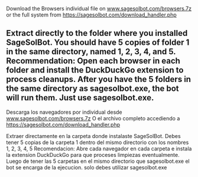 Download the Browsers individual file on www.sagesolbot.com/browsers.7z
or the full system from  https://sagesolbot.com/download_handler.php

Extract directly to the folder where you installed SageSolBot.
You should have 5 copies of folder 1 in the same directory, named 1, 2, 3, 4, and 5.
Recommendation: Open each browser in each folder and install the DuckDuckGo extension to process cleanups.
After you have the 5 folders in the same directory as sagesolbot.exe, the bot will run them. Just use sagesolbot.exe.
---------------------

Descarga los navegadores por individual desde www.sagesolbot.com/browsers.7z
O el archivo completo accediendo a https://sagesolbot.com/download_handler.php


Extraer directamente en la carpeta donde instalaste SageSolBot.
Debes tener 5 copias de la carpeta 1 dentro del mismo directorio con los nombres 1, 2, 3, 4, 5
Recomendacion: Abre cada navegador en cada carpeta e instala la extension DuckDuckGo para que proceses limpiezas eventualmente. 
Luego de tener las 5 carpetas en el mismo directorio que sagesolbot.exe el bot se encarga de la ejecucion. solo debes utilizar sagesolbot.exe